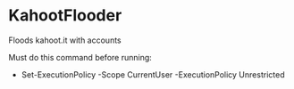 # KahootFlooder
Floods kahoot.it with accounts

Must do this command before running:
 - Set-ExecutionPolicy -Scope CurrentUser -ExecutionPolicy Unrestricted
